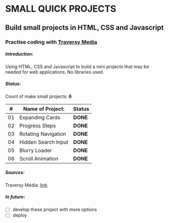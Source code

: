 # SMALL QUICK PROJECTS
## Build small projects in HTML, CSS and Javascript
### Practise coding with [Traversy Media](https://traversymedia.com)

##### Introduction:
Using HTML, CSS and Javascript to build a mini projects that may be needed for web applications. No libraries used.

##### Status:
Count of make small projects: **6**

|#|Name of Project:|Status|
|---|---|---|
|01| Expanding Cards | **DONE** |
|02| Progress Steps | **DONE** |
|03| Rotating Navigation | **DONE** |
|04| Hidden Search Input | **DONE** |
|05| Blurry Loader | **DONE** |
|06| Scroll Animation | **DONE** |


##### Sources:
Traversy Media: [link](https://github.com/bradtraversy/50projects50days)

##### In future:
- [ ] develop these project with more options
- [ ] deploy